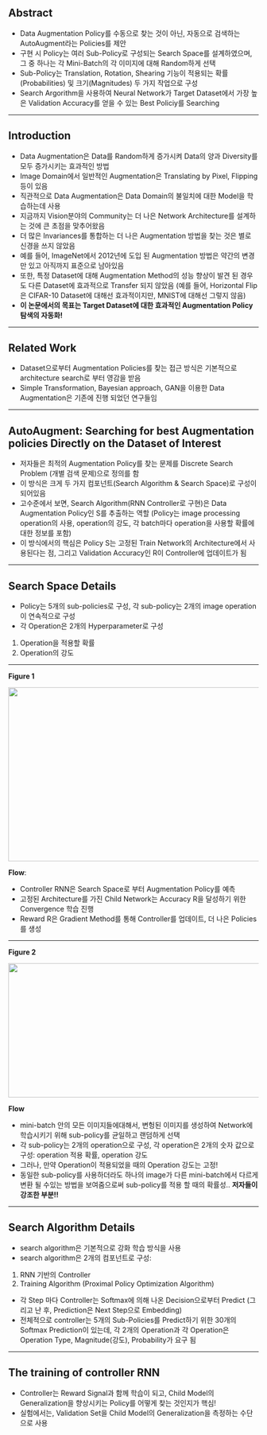 ## Abstract
- Data Augmentation Policy를 수동으로 찾는 것이 아닌, 자동으로 검색하는 AutoAugment라는 Policies를 제안
- 구현 시 Policy는 여러 Sub-Policy로 구성되는 Search Space를 설계하였으며, 그 중 하나는 각 Mini-Batch의 각 이미지에 대해 Random하게 선택
- Sub-Policy는 Translation, Rotation, Shearing 기능이 적용되는 확률(Probabilities) 및 크기(Magnitudes) 두 가지 작업으로 구성 
- Search Argorithm을 사용하여 Neural Network가 Target Dataset에서 가장 높은 Validation Accuracy를 얻을 수 있는 Best Policiy를 Searching

***

## Introduction
- Data Augmentation은 Data를 Random하게 증가시켜 Data의 양과 Diversity를 모두 증가시키는 효과적인 방법
- Image Domain에서 일반적인 Augmentation은 Translating by Pixel, Flipping 등이 있음
- 직관적으로 Data Augmentation은 Data Domain의 불일치에 대한 Model을 학습하는데 사용
- 지금까지 Vision분야의 Community는 더 나은 Network Architecture를 설계하는 것에 큰 초점을 맞추어왔음
- 더 많은 Invariances를 통합하는 더 나은 Augmentation 방법을 찾는 것은 별로 신경을 쓰지 않았음
- 예를 들어, ImageNet에서 2012년에 도입 된 Augmentation 방법은 약간의 변경만 있고 아직까지 표준으로 남아있음
- 또한, 특정 Dataset에 대해 Augmentation Method의 성능 향상이 발견 된 경우도 다른 Dataset에 효과적으로 Transfer 되지 않았음 (예를 들어, Horizontal Flip은 CIFAR-10 Dataset에 대해선 효과적이지만, MNIST에 대해선 그렇지 않음)
- **이 논문에서의 목표는 Target Dataset에 대한 효과적인 Augmentation Policy 탐색의 자동화!**

***

## Related Work
- Dataset으로부터 Augmentation Policies를 찾는 접근 방식은 기본적으로 architecture search로 부터 영감을 받음
- Simple Transformation, Bayesian approach, GAN을 이용한 Data Augmentation은 기존에 진행 되었던 연구들임

***

## AutoAugment: Searching for best Augmentation policies Directly on the Dataset of Interest
- 저자들은 최적의 Augmentation Policy를 찾는 문제를 Discrete Search Problem (개별 검색 문제)으로 정의를 함
- 이 방식은 크게 두 가지 컴포넌트(Search Algorithm & Search Space)로 구성이 되어있음
- 고수준에서 보면, Search Algorithm(RNN Controller로 구현)은 Data Augmentation Policy인 S를 추출하는 역할
(Policy는 image processing operation의 사용, operation의 강도, 각 batch마다 operation을 사용할 확률에 대한 정보를 포함)
- 이 방식에서의 핵심은 Policy S는 고정된 Train Network의 Architecture에서 사용된다는 점, 그리고 Validation Accuracy인 R이 Controller에 업데이트가 됨

***

## Search Space Details 
- Policy는 5개의 sub-policies로 구성, 각 sub-policy는 2개의 image operation이 연속적으로 구성
- 각 Operation은 2개의 Hyperparameter로 구성
1) Operation을 적용할 확률
2) Operation의 강도

***

**Figure 1**

<img src="https://github.com/bluein/Paper-Review/blob/master/AutoAugment-Learning%20Augmentation%20Strategies%20from%20Data/image/img01.JPG" width=550 height=350 />

**Flow**:
- Controller RNN은 Search Space로 부터 Augmentation Policy를 예측
- 고정된 Architecture를 가진 Child Network는 Accuracy R을 달성하기 위한 Convergence 학습 진행
- Reward R은 Gradient Method를 통해 Controller를 업데이트, 더 나은 Policies를 생성

***

**Figure 2**

<img src="https://github.com/bluein/Paper-Review/blob/master/AutoAugment-Learning%20Augmentation%20Strategies%20from%20Data/image/img02.JPG" width=550 height=270 />

**Flow**
- mini-batch 안의 모든 이미지들에대해서, 변헝된 이미지를 생성하여 Network에 학습시키기 위해 sub-policy를 균일하고 랜덤하게 선택 
- 각 sub-policy는 2개의 operation으로 구성, 각 operation은 2개의 숫자 값으로 구성: operation 적용 확률, operation 강도
- 그러나, 만약 Operation이 적용되었을 때의 Operation 강도는 고정! 
- 동일한 sub-policy를 사용하더라도 하나의 image가 다른 mini-batch에서 다르게 변환 될 수있는 방법을 보여줌으로써 sub-policy를 적용 할 때의 확률성.. **저자들이 강조한 부분!!**

***

## Search Algorithm Details
- search algorithm은 기본적으로 강화 학습 방식을 사용
- search algorithm은 2개의 컴포넌트로 구성: 
1. RNN 기반의 Controller 
2. Training Algorithm (Proximal Policy Optimization Algorithm)
- 각 Step 마다 Controller는 Softmax에 의해 나온 Decision으로부터 Predict (그리고 난 후, Prediction은 Next Step으로 Embedding)
- 전체적으로 controller는 5개의 Sub-Policies를 Predict하기 위한 30개의 Softmax Prediction이 있는데, 각 2개의 Operation과 각 Operation은 Operation Type, Magnitude(강도), Probability가 요구 됨

***

## The training of controller RNN
- Controller는 Reward Signal과 함께 학습이 되고, Child Model의 Generalization을 향상시키는 Policy를 어떻게 찾는 것인지가 핵심!
- 실험에서는, Validation Set을 Child Model의 Generalization을 측정하는 수단으로 사용









